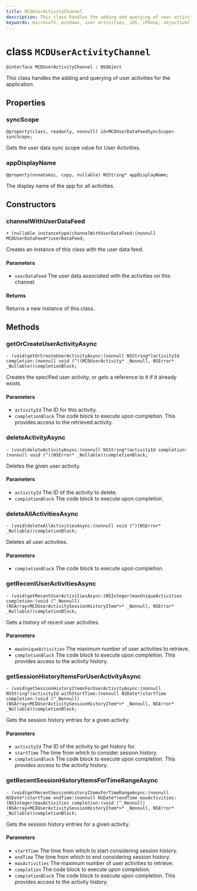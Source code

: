 ```yaml
---
title: MCDUserActivityChannel
description: This class handles the adding and querying of user activities for the application.
keywords: microsoft, windows, user activities, iOS, iPhone, objectiveC, connected devices, Project Rome 
---
```


# class `MCDUserActivityChannel`

```
@interface MCDUserActivityChannel : NSObject
```

This class handles the adding and querying of user activities for the application.

## Properties

### syncScope
`@property(class, readonly, nonnull) id<MCDUserDataFeedSyncScope> syncScope;`

Gets the user data sync scope value for User Activities.

### appDisplayName
`@property(nonatomic, copy, nullable) NSString* appDisplayName;`

The display name of the app for all activities.

## Constructors

### channelWithUserDataFeed
`+ (nullable instancetype)channelWithUserDataFeed:(nonnull MCDUserDataFeed*)userDataFeed;`

Creates an instance of this class with the user data feed.

#### Parameters
* `userDataFeed` 
The user data associated with the activities on this channel.

#### Returns
Returns a new instance of this class.

## Methods

### getOrCreateUserActivityAsync
`- (void)getOrCreateUserActivityAsync:(nonnull NSString*)activityId
                          completion:(nonnull void (^)(MCDUserActivity* _Nonnull, NSError* _Nullable))completionBlock;`

Creates the specified user activity, or gets a reference to it if it already exists.

#### Parameters
* `activityId` The ID for this activity.
* `completionBlock` The code block to execute upon completion. This provides access to the retrieved activity.

### deleteActivityAsync
`- (void)deleteActivityAsync:(nonnull NSString*)activityId completion:(nonnull void (^)(NSError* _Nullable))completionBlock;`

Deletes the given user activity.

#### Parameters
* `activityId` The ID of the activity to delete.
* `completionBlock` The code block to execute upon completion.

### deleteAllActivitiesAsync
`- (void)deleteAllActivitiesAsync:(nonnull void (^)(NSError* _Nullable))completionBlock;`

Deletes all user activities.

#### Parameters
* `completionBlock` The code block to execute upon completion.

### getRecentUserActivitiesAsync
`- (void)getRecentUserActivitiesAsync:(NSInteger)maxUniqueActivities
                          completion:(void (^_Nonnull)(NSArray<MCDUserActivitySessionHistoryItem*>* _Nonnull, NSError* _Nullable))completionBlock;`

Gets a history of recent user activities. 

#### Parameters
* `maxUniqueActivities` The maximum number of user activities to retrieve.
* `completionBlock` The code block to execute upon completion. This provides access to the activity history.

### getSessionHistoryItemsForUserActivityAsync
`- (void)getSessionHistoryItemsForUserActivityAsync:(nonnull NSString*)activityId
                                     withStartTime:(nonnull NSDate*)startTime
                                        completion:(void (^_Nonnull)(NSArray<MCDUserActivitySessionHistoryItem*>* _Nonnull, NSError* _Nullable))completionBlock;`

Gets the session history entries for a given activity.

#### Parameters
* `activityId` The ID of the activity to get history for.
* `startTime` The time from which to consider session history.
* `completionBlock` The code block to execute upon completion. This provides access to the activity history.

### getRecentSessionHistoryItemsForTimeRangeAsync
`- (void)getRecentSessionHistoryItemsForTimeRangeAsync:(nonnull NSDate*)startTime
                                 endTime:(nonnull NSDate*)endTime
                                 maxActivities:(NSInteger)maxActivities
                                 completion:(void (^_Nonnull)(NSArray<MCDUserActivitySessionHistoryItem*>* _Nonnull,
                                                       NSError* _Nullable))completionBlock;`

Gets the session history entries for a given activity.

#### Parameters
* `startTime` The time from which to start considering session history.
* `endTime` The time from which to end considering session history.
* `maxActivities` The maximum number of user activities to retrieve.
* `completion` The code block to execute upon completion.
* `completionBlock` The code block to execute upon completion. This provides access to the activity history.